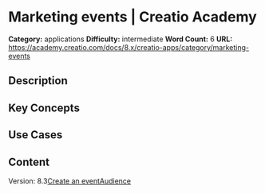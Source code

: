 # Marketing events | Creatio Academy

**Category:** applications **Difficulty:** intermediate **Word Count:** 6
**URL:**
https://academy.creatio.com/docs/8.x/creatio-apps/category/marketing-events

## Description

## Key Concepts

## Use Cases

## Content

Version:
8.3[Create an event](/docs/8.x/creatio-apps/products/marketing-tools/marketing-events/plan-marketing-events)[Audience](/docs/8.x/creatio-apps/products/marketing-tools/marketing-events/manage-event-audience-and-responses)
